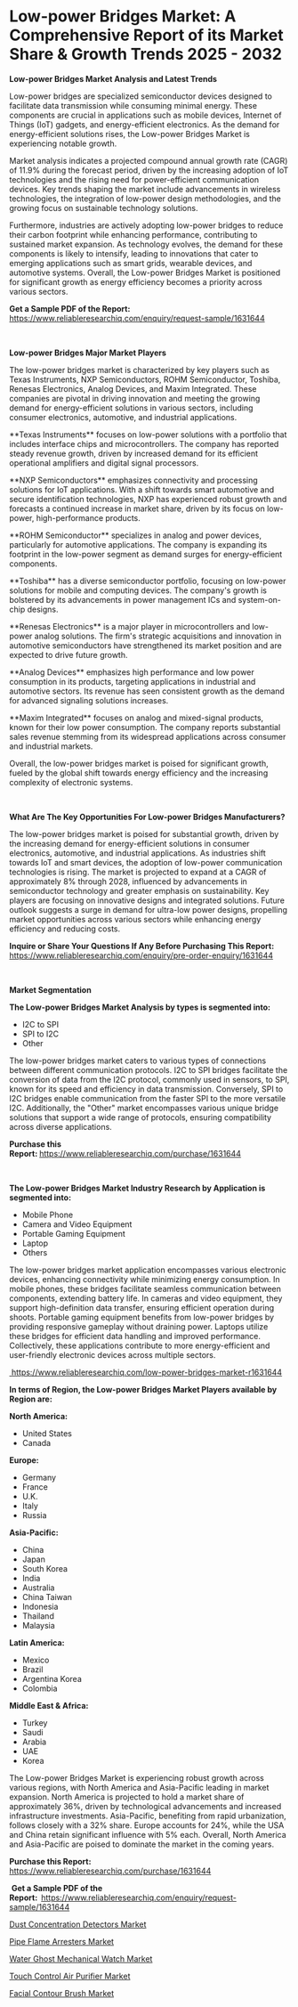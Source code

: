 <p><h1>Low-power Bridges Market: A Comprehensive Report of its Market Share & Growth Trends 2025 - 2032</h1></p><p><strong>Low-power Bridges Market Analysis and Latest Trends</strong></p>
<p><p>Low-power bridges are specialized semiconductor devices designed to facilitate data transmission while consuming minimal energy. These components are crucial in applications such as mobile devices, Internet of Things (IoT) gadgets, and energy-efficient electronics. As the demand for energy-efficient solutions rises, the Low-power Bridges Market is experiencing notable growth.</p><p>Market analysis indicates a projected compound annual growth rate (CAGR) of 11.9% during the forecast period, driven by the increasing adoption of IoT technologies and the rising need for power-efficient communication devices. Key trends shaping the market include advancements in wireless technologies, the integration of low-power design methodologies, and the growing focus on sustainable technology solutions. </p><p>Furthermore, industries are actively adopting low-power bridges to reduce their carbon footprint while enhancing performance, contributing to sustained market expansion. As technology evolves, the demand for these components is likely to intensify, leading to innovations that cater to emerging applications such as smart grids, wearable devices, and automotive systems. Overall, the Low-power Bridges Market is positioned for significant growth as energy efficiency becomes a priority across various sectors.</p></p>
<p><strong>Get a Sample PDF of the Report:&nbsp;</strong> <a href="https://www.reliableresearchiq.com/enquiry/request-sample/1631644?utm_campaign=1140&utm_medium=2&utm_source=Github&utm_content=ia&utm_term=29032025&utm_id=low-power-bridges">https://www.reliableresearchiq.com/enquiry/request-sample/1631644</a></p>
<p>&nbsp;</p>
<p><strong>Low-power Bridges Major Market Players</strong></p>
<p><p>The low-power bridges market is characterized by key players such as Texas Instruments, NXP Semiconductors, ROHM Semiconductor, Toshiba, Renesas Electronics, Analog Devices, and Maxim Integrated. These companies are pivotal in driving innovation and meeting the growing demand for energy-efficient solutions in various sectors, including consumer electronics, automotive, and industrial applications.</p><p>**Texas Instruments** focuses on low-power solutions with a portfolio that includes interface chips and microcontrollers. The company has reported steady revenue growth, driven by increased demand for its efficient operational amplifiers and digital signal processors.</p><p>**NXP Semiconductors** emphasizes connectivity and processing solutions for IoT applications. With a shift towards smart automotive and secure identification technologies, NXP has experienced robust growth and forecasts a continued increase in market share, driven by its focus on low-power, high-performance products.</p><p>**ROHM Semiconductor** specializes in analog and power devices, particularly for automotive applications. The company is expanding its footprint in the low-power segment as demand surges for energy-efficient components.</p><p>**Toshiba** has a diverse semiconductor portfolio, focusing on low-power solutions for mobile and computing devices. The company's growth is bolstered by its advancements in power management ICs and system-on-chip designs.</p><p>**Renesas Electronics** is a major player in microcontrollers and low-power analog solutions. The firm's strategic acquisitions and innovation in automotive semiconductors have strengthened its market position and are expected to drive future growth.</p><p>**Analog Devices** emphasizes high performance and low power consumption in its products, targeting applications in industrial and automotive sectors. Its revenue has seen consistent growth as the demand for advanced signaling solutions increases.</p><p>**Maxim Integrated** focuses on analog and mixed-signal products, known for their low power consumption. The company reports substantial sales revenue stemming from its widespread applications across consumer and industrial markets.</p><p>Overall, the low-power bridges market is poised for significant growth, fueled by the global shift towards energy efficiency and the increasing complexity of electronic systems.</p></p>
<p>&nbsp;</p>
<p><strong>What Are The Key Opportunities For Low-power Bridges Manufacturers?</strong></p>
<p><p>The low-power bridges market is poised for substantial growth, driven by the increasing demand for energy-efficient solutions in consumer electronics, automotive, and industrial applications. As industries shift towards IoT and smart devices, the adoption of low-power communication technologies is rising. The market is projected to expand at a CAGR of approximately 8% through 2028, influenced by advancements in semiconductor technology and greater emphasis on sustainability. Key players are focusing on innovative designs and integrated solutions. Future outlook suggests a surge in demand for ultra-low power designs, propelling market opportunities across various sectors while enhancing energy efficiency and reducing costs.</p></p>
<p><strong>Inquire or Share Your Questions If Any Before Purchasing This Report:</strong> <a href="https://www.reliableresearchiq.com/enquiry/pre-order-enquiry/1631644?utm_campaign=1140&utm_medium=2&utm_source=Github&utm_content=ia&utm_term=29032025&utm_id=low-power-bridges">https://www.reliableresearchiq.com/enquiry/pre-order-enquiry/1631644</a></p>
<p>&nbsp;</p>
<p><strong>Market Segmentation</strong></p>
<p><strong>The Low-power Bridges Market Analysis by types is segmented into:</strong></p>
<p><ul><li>I2C to SPI</li><li>SPI to I2C</li><li>Other</li></ul></p>
<p><p>The low-power bridges market caters to various types of connections between different communication protocols. I2C to SPI bridges facilitate the conversion of data from the I2C protocol, commonly used in sensors, to SPI, known for its speed and efficiency in data transmission. Conversely, SPI to I2C bridges enable communication from the faster SPI to the more versatile I2C. Additionally, the "Other" market encompasses various unique bridge solutions that support a wide range of protocols, ensuring compatibility across diverse applications.</p></p>
<p><strong>Purchase this Report:&nbsp;</strong><a href="https://www.reliableresearchiq.com/purchase/1631644?utm_campaign=1140&utm_medium=2&utm_source=Github&utm_content=ia&utm_term=29032025&utm_id=low-power-bridges">https://www.reliableresearchiq.com/purchase/1631644</a></p>
<p>&nbsp;</p>
<p><strong>The Low-power Bridges Market Industry Research by Application is segmented into:</strong></p>
<p><ul><li>Mobile Phone</li><li>Camera and Video Equipment</li><li>Portable Gaming Equipment</li><li>Laptop</li><li>Others</li></ul></p>
<p><p>The low-power bridges market application encompasses various electronic devices, enhancing connectivity while minimizing energy consumption. In mobile phones, these bridges facilitate seamless communication between components, extending battery life. In cameras and video equipment, they support high-definition data transfer, ensuring efficient operation during shoots. Portable gaming equipment benefits from low-power bridges by providing responsive gameplay without draining power. Laptops utilize these bridges for efficient data handling and improved performance. Collectively, these applications contribute to more energy-efficient and user-friendly electronic devices across multiple sectors.</p></p>
<p><a href="https://www.reliableresearchiq.com/low-power-bridges-market-r1631644?utm_campaign=1140&utm_medium=2&utm_source=Github&utm_content=ia&utm_term=29032025&utm_id=low-power-bridges">&nbsp;https://www.reliableresearchiq.com/low-power-bridges-market-r1631644</a></p>
<p><strong>In terms of Region, the Low-power Bridges Market Players available by Region are:</strong></p>
<p>
    <p> <strong> North America: </strong>
        <ul>
            <li>United States</li>
            <li>Canada</li>
        </ul>
        </p> 
    <p> <strong> Europe: </strong>
        <ul>
            <li>Germany</li>
            <li>France</li>
            <li>U.K.</li>
            <li>Italy</li>
            <li>Russia</li>
        </ul>
        </p> 
    <p> <strong> Asia-Pacific: </strong>
        <ul>
            <li>China</li>
            <li>Japan</li>
            <li>South Korea</li>
            <li>India</li>
            <li>Australia</li>
            <li>China Taiwan</li>
            <li>Indonesia</li>
            <li>Thailand</li>
            <li>Malaysia</li>
        </ul>
        </p> 
    <p> <strong> Latin America: </strong>
        <ul>
            <li>Mexico</li>
            <li>Brazil</li>
            <li>Argentina Korea</li>
            <li>Colombia</li>
        </ul>
        </p> 
    <p> <strong> Middle East & Africa: </strong>
        <ul>
            <li>Turkey</li>
            <li>Saudi</li>
            <li>Arabia</li>
            <li>UAE</li>
            <li>Korea</li>
        </ul>
    </p>
    </p>
<p><p>The Low-power Bridges Market is experiencing robust growth across various regions, with North America and Asia-Pacific leading in market expansion. North America is projected to hold a market share of approximately 36%, driven by technological advancements and increased infrastructure investments. Asia-Pacific, benefiting from rapid urbanization, follows closely with a 32% share. Europe accounts for 24%, while the USA and China retain significant influence with 5% each. Overall, North America and Asia-Pacific are poised to dominate the market in the coming years.</p></p>
<p><strong>Purchase this Report: </strong><a href="https://www.reliableresearchiq.com/purchase/1631644?utm_campaign=1140&utm_medium=2&utm_source=Github&utm_content=ia&utm_term=29032025&utm_id=low-power-bridges">https://www.reliableresearchiq.com/purchase/1631644</a></p>
<p>&nbsp;<strong>Get a Sample PDF of the Report:&nbsp;&nbsp;</strong><a href="https://www.reliableresearchiq.com/enquiry/request-sample/1631644?utm_campaign=1140&utm_medium=2&utm_source=Github&utm_content=ia&utm_term=29032025&utm_id=low-power-bridges">https://www.reliableresearchiq.com/enquiry/request-sample/1631644</a></p>
<p><strong></strong></p>
<p><p><a href="https://github.com/ryantindyaiz/Market-Research-Report-List-1/blob/main/dust-concentration-detectors-market.md?utm_campaign=1140&utm_medium=2&utm_source=Github&utm_content=ia&utm_term=29032025&utm_id=low-power-bridges">Dust Concentration Detectors Market</a></p><p><a href="https://github.com/alefermeivys/Market-Research-Report-List-1/blob/main/pipe-flame-arresters-market.md?utm_campaign=1140&utm_medium=2&utm_source=Github&utm_content=ia&utm_term=29032025&utm_id=low-power-bridges">Pipe Flame Arresters Market</a></p><p><a href="https://github.com/kluviabolofo/Market-Research-Report-List-1/blob/main/water-ghost-mechanical-watch-market.md?utm_campaign=1140&utm_medium=2&utm_source=Github&utm_content=ia&utm_term=29032025&utm_id=low-power-bridges">Water Ghost Mechanical Watch Market</a></p><p><a href="https://github.com/thapabylers2/Market-Research-Report-List-1/blob/main/touch-control-air-purifier-market.md?utm_campaign=1140&utm_medium=2&utm_source=Github&utm_content=ia&utm_term=29032025&utm_id=low-power-bridges">Touch Control Air Purifier Market</a></p><p><a href="https://github.com/spehnluenaru/Market-Research-Report-List-1/blob/main/facial-contour-brush-market.md?utm_campaign=1140&utm_medium=2&utm_source=Github&utm_content=ia&utm_term=29032025&utm_id=low-power-bridges">Facial Contour Brush Market</a></p></p>